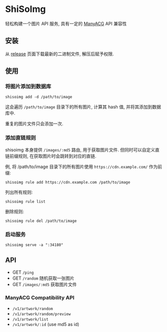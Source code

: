 # ShiSoImg

轻松构建一个图片 API 服务, 具有一定的 [ManyACG](https://github.com/krau/ManyACG) API 兼容性

## 安装

从 [release](https://github.com/krau/shisoimg/releases) 页面下载最新的二进制文件, 解压后赋予权限.

## 使用

### 将图片添加到数据库

```shell
shisoimg add -d /path/to/image
```

这会遍历 `/path/to/image` 目录下的所有图片, 计算其 hash 值, 并将其添加到数据库中.

重复的图片文件只会添加一次.

### 添加直链规则

shisoimg 本身提供 `/images/:md5` 路由, 用于获取图片文件. 但同时可以自定义直链前缀规则, 在获取图片时会跳转到对应的直链.

例, 将 /path/to/image 目录下的所有图片使用 `https://cdn.example.com/` 作为前缀:

```shell
shisoimg rule add https://cdn.example.com /path/to/image
```

列出所有规则:

```shell
shisoimg rule list
```

删除规则:

```shell
shisoimg rule del /path/to/image
```

### 启动服务

```shell
shisoimg serve -a ":34180"
```

## API

- GET `/ping`
- GET `/random` 随机获取一张图片
- GET `/images/:md5` 获取图片文件

### ManyACG Compatibility API

- `/v1/artwork/random`
- `/v1/artwork/random/preview`
- `/v1/artwork/list`
- `/v1/artwork/:id` (use md5 as id)
